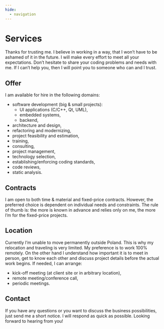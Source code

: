 ```yaml
---
hide:
  - navigation
---
```


# Services

Thanks for trusting me. I believe in working in a way, that I won’t have to be ashamed of it in the future. I will make
every effort to meet all your expectations. Don’t hesitate to share your coding problems and needs with me. If I can’t
help you, then I will point you to someone who can and I trust.

## Offer

I am available for hire in the following domains:

- software development (big & small projects):
  - UI applications (C/C++, Qt, UML),
  - embedded systems,
  - backend,
- architecture and design,
- refactoring and modernizing,
- project feasibility and estimation,
- training,
- consulting,
- project management,
- technology selection,
- establishing/enforcing coding standards,
- code reviews,
- static analysis.

## Contracts

I am open to both time & material and fixed-price contracts. However, the preferred choice is dependent on individual
needs and constraints. The rule of thumb is: the more is known in advance and relies only on me, the more I’m for the
fixed-price projects.

## Location

Currently I’m unable to move permanently outside Poland. This is why my relocation and traveling is very limited. My
preference is to work 100% remotely. On the other hand I understand how important it is to meet in person, get to know
each other and discuss project details before the actual work begins. If needed, I can arrange:

- kick-off meeting (at client site or in arbitrary location),
- remote meeting/conference call,
- periodic meetings.

## Contact

If you have any questions or you want to discuss the business possibilities, just send me a short notice. I will respond
as quick as possible. Looking forward to hearing from you!
